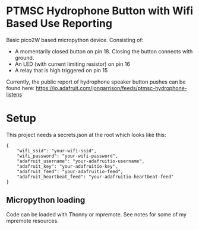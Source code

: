 # PTMSC Hydrophone Button with Wifi Based Use Reporting

Basic pico2W based micropython device. Consisting of:

 * A momentarily closed button on pin 18. Closing the button connects with ground.
 * An LED (with current limiting resistor) on pin 16
 * A relay that is high triggered on pin 15

Currently, the public report of hydrophone speaker button pushes can be found here:
https://io.adafruit.com/jongarrison/feeds/ptmsc-hydrophone-listens

# Setup

This project needs a secrets.json at the root which looks like this:

    {
        "wifi_ssid": "your-wifi-ssid",
        "wifi_password": "your-wifi-password",
        "adafruit_username": "your-adafruitio-username",
        "adafruit_key": "your-adafruitio-key",
        "adafruit_feed": "your-adafruitio-feed",
        "adafruit_heartbeat_feed": "your-adafruitio-heartbeat-feed"
    }

## Micropython loading

Code can be loaded with Thonny or mpremote. See notes for some of my mpremote resources.
